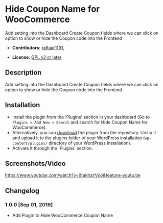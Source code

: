 # Hide Coupon Name for WooCommerce #

Add setting into the Dashboard Create Coupon fields where we can click on option to show or hide the Coupon code into the Frontend


* **Contributors:** [raftaar1191](http://profiles.wordpress.org/raftaar1191),


* **License:** [GPL v2 or later]( http://www.gnu.org/licenses/gpl-2.0.html)

## Description ##

Add setting into the Dashboard Create Coupon fields where we can click on option to show or hide the Coupon code into the Frontend

## Installation ##

* Install the plugin from the 'Plugins' section in your dashboard (Go to `Plugins > Add New > Search` and search for Hide Coupon Name for WooCommerce).
* Alternatively, you can [download](http://downloads.wordpress.org/plugin/features-for-woocommerce.zip "Download Hide Coupon Name for WooCommerce") the plugin from the repository. Unzip it and upload it to the plugins folder of your WordPress installation (`wp-content/plugins/` directory of your WordPress installation).
* Activate it through the 'Plugins' section.

## Screenshots/Video ##

https://www.youtube.com/watch?v=6takhzirVoo&feature=youtu.be


## Changelog ##

### 1.0.0 [Sep 01, 2019] ###
   * Add Plugin to Hide WooCommerce Coupon Name